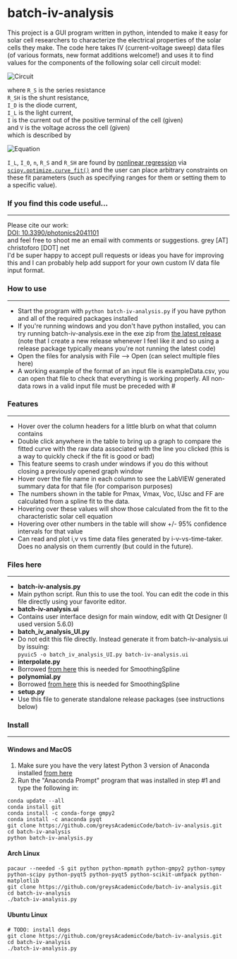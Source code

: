 batch-iv-analysis
=================

This project is a GUI program written in python, intended to make it easy for solar cell researchers to characterize the electrical properties of the solar cells they make. The code here takes IV (current-voltage sweep) data files (of various formats, new format additions welcome!) and uses it to find values for the components of the following solar cell circuit model:

![Circuit](https://upload.wikimedia.org/wikipedia/commons/c/c4/Solar_cell_equivalent_circuit.svg)

where `R_S` is the series resistance  
`R_SH` is the shunt resistance,  
`I_D` is the diode current,  
`I_L` is the light current,  
`I` is the current out of the positive terminal of the cell (given)  
and `V` is the voltage across the cell (given)  
which is described by

![Equation](http://upload.wikimedia.org/math/4/7/d/47d17d3c2fe8840d0b3181860bd22f0a.png)

`I_L`, `I_0`, `n`, `R_S` and `R_SH` are found by [nonlinear regression](https://en.wikipedia.org/wiki/Nonlinear_regression) via [`scipy.optimize.curve_fit()`](http://docs.scipy.org/doc/scipy-0.17.0/reference/generated/scipy.optimize.curve_fit.html) and the user can place arbitrary constraints on these fit parameters (such as specifying ranges for them or setting them to a specific value).

### If you find this code useful...
---
Please cite our work:  
[DOI: 10.3390/photonics2041101](http://www.mdpi.com/2304-6732/2/4/1101/htm)  
and feel free to shoot me an email with comments or suggestions. grey [AT] christoforo [DOT] net  
I'd be super happy to accept pull requests or ideas you have for improving this and I can probably help add support for your own custom IV data file input format. 

### How to use
---
- Start the program with `python batch-iv-analysis.py` if you have python and all of the required packages installed
 - If you're running windows and you don't have python installed, you can try running batch-iv-analysis.exe in the exe zip from [the latest release](https://github.com/spraycoater/batch-iv-analysis/releases/latest/) (note that I create a new release whenever I feel like it and so using a release package typically means you're not running the latest code)
- Open the files for analysis with File --> Open (can select multiple files here)
 - A working example of the format of an input file is exampleData.csv, you can open that file to check that everything is working properly. All non-data rows in a valid input file must be preceded with #

### Features
---
- Hover over the column headers for a little blurb on what that column contains
- Double click anywhere in the table to bring up a graph to compare the fitted curve with the raw data associated with the line you clicked (this is a way to quickly check if the fit is good or bad)
 - This feature seems to crash under windows if you do this without closing a previously opened graph window
- Hover over the file name in each column to see the LabVIEW generated summary data for that file (for comparison purposes)
- The numbers shown in the table for Pmax, Vmax, Voc, I/Jsc and FF are calculated from a spline fit to the data.
 - Hovering over these values will show those calculated from the fit to the characteristic solar cell equation 
 - Hovering over other numbers in the table will show +/- 95% confidence intervals for that value
- Can read and plot i,v vs time data files generated by i-v-vs-time-taker. Does no analysis on them currently (but could in the future).

### Files here
---
- **batch-iv-analysis.py**
 - Main python script. Run this to use the tool. You can edit the code in this file directly using your favorite editor.
- **batch-iv-analysis.ui**
 - Contains user interface design for main window, edit with Qt Designer (I used version 5.6.0)
- **batch_iv_analysis_UI.py**
 - Do not edit this file directly. Instead generate it from batch-iv-analysis.ui by issuing:  
`pyuic5 -o batch_iv_analysis_UI.py batch-iv-analysis.ui`
- **interpolate.py**
 - Borrowed [from here](http://pywafo.googlecode.com/svn/trunk/pywafo/src/wafo/interpolate.py) this is needed for SmoothingSpline
- **polynomial.py**
 - Borrowed [from here](http://pywafo.googlecode.com/svn/trunk/pywafo/src/wafo/polynomial.py) this is needed for SmoothingSpline
- **setup.py**
 - Use this file to generate standalone release packages (see instructions below)

### Install
---
#### Windows and MacOS
1. Make sure you have the very latest Python 3 version of Anaconda installed [from here](https://www.continuum.io/downloads)
1. Run the "Anaconda Prompt" program that was installed in step #1 and type the following in:

  ```
conda update --all
conda install git
conda install -c conda-forge gmpy2
conda install -c anaconda pyqt
git clone https://github.com/greysAcademicCode/batch-iv-analysis.git
cd batch-iv-analysis
python batch-iv-analysis.py
```

#### Arch Linux
```
pacaur --needed -S git python python-mpmath python-gmpy2 python-sympy python-scipy python-pyqt5 python-pyqt5 python-scikit-umfpack python-matplotlib
git clone https://github.com/greysAcademicCode/batch-iv-analysis.git
cd batch-iv-analysis
./batch-iv-analysis.py
```

#### Ubuntu Linux
```
# TODO: install deps
git clone https://github.com/greysAcademicCode/batch-iv-analysis.git
cd batch-iv-analysis
./batch-iv-analysis.py
```
